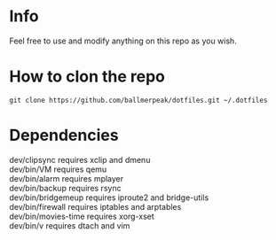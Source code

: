 # Info
Feel free to use and modify anything on this repo as you wish.

# How to clon the repo
    git clone https://github.com/ballmerpeak/dotfiles.git ~/.dotfiles

# Dependencies
dev/clipsync requires xclip and dmenu  
dev/bin/VM requires qemu  
dev/bin/alarm requires mplayer  
dev/bin/backup requires rsync  
dev/bin/bridgemeup requires iproute2 and bridge-utils  
dev/bin/firewall requires iptables and arptables  
dev/bin/movies-time requires xorg-xset  
dev/bin/v requires dtach and vim  
